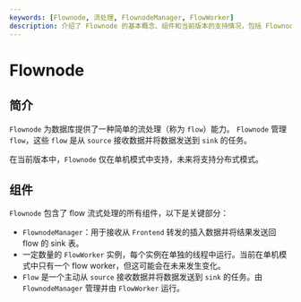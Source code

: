 ```yaml
---
keywords: [Flownode, 流处理, FlownodeManager, FlowWorker]
description: 介绍了 Flownode 的基本概念、组件和当前版本的支持情况，包括 FlownodeManager、FlowWorker 和 Flow 的功能。
---
```


# Flownode

## 简介

`Flownode` 为数据库提供了一种简单的流处理（称为 `flow`）能力。
`Flownode` 管理 `flow`，这些 `flow` 是从 `source` 接收数据并将数据发送到 `sink` 的任务。

在当前版本中，`Flownode` 仅在单机模式中支持，未来将支持分布式模式。

## 组件

`Flownode` 包含了 flow 流式处理的所有组件，以下是关键部分：

- `FlownodeManager`：用于接收从 `Frontend` 转发的插入数据并将结果发送回 flow 的 sink 表。
- 一定数量的 `FlowWorker` 实例，每个实例在单独的线程中运行。当前在单机模式中只有一个 flow worker，但这可能会在未来发生变化。
- `Flow` 是一个主动从 `source` 接收数据并将数据发送到 `sink` 的任务。由 `FlownodeManager` 管理并由 `FlowWorker` 运行。
